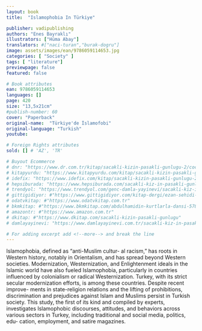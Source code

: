 ```yaml
---
layout: book
title:  "Islamophobia In Türkiye"

publisher: vadipublishing
authors: "Enes Bayraklı"
illustrators: ["Hüma Abay"]
translators: #["naci-turan","burak-dogru"]
image: assets/images/ean/9786059114653.jpg
categories: [ "Society" ]
tags: [ "literature"]
previewpage: false
featured: false

# Book attributes
ean: 9786059114653
languages: []
page: 420
size: "13,5x21cm"
#publish-number: 60
cover: "Paperback"
original-name:  "Türkiye'de İslamofobi"
original-language: "Turkish"
youtube:

# Foreign Rights attributes
sold: [] # 'AZ', 'TR'

# Buyout Ecommerce
# dnr: "https://www.dr.com.tr/kitap/sacakli-kizin-pasakli-gunlugu-2/cocuk-ve-genclik/genclik-10-yas/roman-oyku/urunno=0001893059001"
# kitapyurdu: "https://www.kitapyurdu.com/kitap/sacakli-kizin-pasakli-gunlugu-2-/560122.html&filter_name=Sa%C3%A7akl%C4%B1+K%C4%B1z%27%C4%B1n+Pasakl%C4%B1+G%C3%BCnl%C3%BC%C4%9F%C3%BC+2"
# idefix: "https://www.idefix.com/kitap/sacakli-kizin-pasakli-gunlugu-2/cocuk-ve-genclik/genclik-10-yas/roman-oyku/urunno=0001893059001"
# hepsiburada: "https://www.hepsiburada.com/sacakli-kiz-in-pasakli-gunlugu-2-damla-yayinevi-p-HBV000012ER86"
# trendyol: "https://www.trendyol.com/genc-damla-yayinevi/sacakli-kiz-in-pasakli-gunlugu-2-p-54825777"
# gittigidiyor: #"https://www.gittigidiyor.com/kitap-dergi/ezan-sehidi-adnan-menderes_pdp_732728793"
# odatvkitap: #"https://www.odatvkitap.com.tr"
# bkmkitap: #"https://www.bkmkitap.com/abdulhamidin-kurtlarla-dansi-578226"
# amazontr: #"https://www.amazon.com.tr"
# dkitap: #"https://www.dkitap.com/sacakli-kizin-pasakli-gunlugu"
# damlayayinevi: "https://www.damlayayinevi.com.tr/sacakli-kiz-in-pasakli-gunlugu-2-bu-iste-bi-terslik-var"

# For adding excerpt add <!--more--> and break the line
---
```

Islamophobia, defined as “anti-Muslim cultur-
al racism,” has roots in Western history, notably
in Orientalism, and has spread beyond Western
societies. Modernization, Westernization, and
Enlightenment ideals in the Islamic world have
also fueled Islamophobia, particularly in countries
influenced by colonialism or radical Westernization.
Turkey, with its strict secular modernization efforts,
is among these countries. Despite recent improve-
ments in state-religion relations and the lifting of
prohibitions, discrimination and prejudices against
Islam and Muslims persist in Turkish society. This
study, the first of its kind and compiled by experts,
investigates Islamophobic discourses, attitudes,
and behaviors across various sectors in Turkey,
including traditional and social media, politics, edu-
cation, employment, and satire magazines.
<!--more--> 


